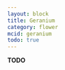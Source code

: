 ```yaml
---
layout: block
title: Geranium
category: flower
mcid: geranium
todo: true
---
```



**TODO**
